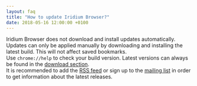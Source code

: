 ```yaml
---
layout: faq
title: "How to update Iridium Browser?"
date: 2018-05-16 12:00:00 +0100
---
```


Iridium Browser does not download and install updates automatically. Updates can only be applied manually by downloading and installing the latest build. This will not affect saved bookmarks.   
Use ```chrome://help``` to check your build version. Latest versions can always be found in the [download section](/downloads/ "download Iridium Browser / check for updates").   
It is recommended to add the [RSS feed](https://iridiumbrowser.de/feed.xml "add RSS feed") or sign up to the [mailing list](http://lists.inai.de/mailman/listinfo/iridium "sign up to our mailing list") in order to get information about the latest releases.   
